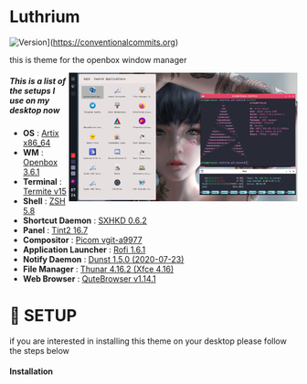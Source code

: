 # Luthrium 

![Version](https://img.shields.io/badge/Conventional%20Commits-0-1.0-red.svg)](https://conventionalcommits.org)

this is theme for the openbox window manager

<img src="https://raw.githubusercontent.com/marfanr/dotfiles/main/screenshoot/sample1.png" alt="Luthrium Openbox" align="right" width="400px"/>

##### This is a list of the setups I use on my desktop now
- **OS** 			: [Artix x86_64](https://artixlinux.org/)
- **WM** 			: [Openbox 3.6.1](http://openbox.org/wiki/Main_Page)
- **Terminal** 			: [Termite v15](https://wiki.archlinux.org/index.php/termite)
- **Shell** 			: [ZSH 5.8](https://wiki.archlinux.org/index.php/zsh)
- **Shortcut Daemon** 		: [SXHKD 0.6.2](https://wiki.archlinux.org/index.php/Sxhkd)
- **Panel** 			: [Tint2 16.7](https://wiki.archlinux.org/index.php/tint2)
- **Compositor** 		: [Picom vgit-a9977](https://wiki.archlinux.org/index.php/Picom)
- **Application Launcher** 	: [Rofi 1.6.1](https://wiki.archlinux.org/index.php/Rofi)
- **Notify Daemon** 		: [Dunst 1.5.0 (2020-07-23)](https://wiki.archlinux.org/index.php/Dunst)
- **File Manager** 		: [Thunar 4.16.2 (Xfce 4.16)](https://wiki.archlinux.org/index.php/thunar)
- **Web Browser** 		: [QuteBrowser v1.14.1](https://wiki.archlinux.org/index.php/Qutebrowser)

# :rice_scene: SETUP 

if you are interested in installing this theme on your desktop please follow the steps below

#### Installation
